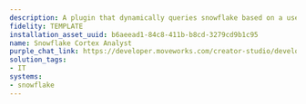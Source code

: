```yaml
---
description: A plugin that dynamically queries snowflake based on a user's request.
fidelity: TEMPLATE
installation_asset_uuid: b6aeead1-84c8-411b-b8cd-3279cd9b1c95
name: Snowflake Cortex Analyst
purple_chat_link: https://developer.moveworks.com/creator-studio/developer-tools/purple-chat-builder/?workspace=%7B%22title%22%3A%22My+Workspace%22%2C%22botSettings%22%3A%7B%22name%22%3A%22%22%2C%22imageUrl%22%3A%22%22%7D%2C%22mocks%22%3A%5B%7B%22id%22%3A5234%2C%22title%22%3A%22New+Mock%22%2C%22transcript%22%3A%7B%22settings%22%3A%7B%22colorStyle%22%3A%22LIGHT%22%2C%22startTime%22%3A%2211%3A43+AM%22%2C%22defaultPerson%22%3A%22GWEN%22%2C%22editable%22%3Atrue%2C%22botName%22%3A%22%22%2C%22botImageUrl%22%3A%22%22%7D%2C%22messages%22%3A%5B%7B%22from%22%3A%22USER%22%2C%22text%22%3A%22What+are+the+top+5+clusters+with+the+most+used+space%3F%22%7D%2C%7B%22from%22%3A%22BOT%22%2C%22text%22%3A%22I+can+run+this+query+on+Snowflake+for+you.%22%7D%2C%7B%22from%22%3A%22BOT%22%2C%22text%22%3A%22Here+are+the+top+5+clusters+with+the+most+used+space.%22%2C%22cards%22%3A%5B%7B%22title%22%3A%22Cluster+12345%22%2C%22text%22%3A%22%3Cp%3E%3Cb%3EUsed+Space%3A+%3C%2Fb%3E500GB%3C%2Fp%3E%22%7D%2C%7B%22title%22%3A%22Cluster+67890%22%2C%22text%22%3A%22%3Cp%3E%3Cb%3EUsed+Space%3A+%3C%2Fb%3E450GB%3C%2Fp%3E%22%7D%2C%7B%22title%22%3A%22Cluster+54321%22%2C%22text%22%3A%22%3Cp%3E%3Cb%3EUsed+Space%3A+%3C%2Fb%3E420GB%3C%2Fp%3E%22%7D%2C%7B%22title%22%3A%22Cluster+98765%22%2C%22text%22%3A%22%3Cp%3E%3Cb%3EUsed+Space%3A+%3C%2Fb%3E400GB%3C%2Fp%3E%22%7D%2C%7B%22title%22%3A%22Cluster+78901%22%2C%22text%22%3A%22%3Cp%3E%3Cb%3EUsed+Space%3A+%3C%2Fb%3E380GB%3C%2Fp%3E%22%7D%5D%7D%5D%7D%7D%5D%7D
solution_tags:
- IT
systems:
- snowflake
---
```

